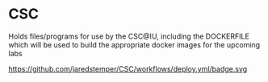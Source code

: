 # CSC
Holds files/programs for use by the CSC@IU, including the DOCKERFILE which will be used to build the appropriate docker images for the upcoming labs

https://github.com/jaredstemper/CSC/workflows/deploy.yml/badge.svg
